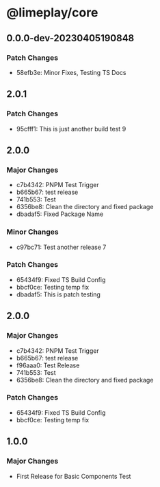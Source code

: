 # @limeplay/core

## 0.0.0-dev-20230405190848

### Patch Changes

- 58efb3e: Minor Fixes, Testing TS Docs

## 2.0.1

### Patch Changes

- 95cfff1: This is just another build test 9

## 2.0.0

### Major Changes

- c7b4342: PNPM Test Trigger
- b665b67: test release
- 741b553: Test
- 6356be8: Clean the directory and fixed package
- dbadaf5: Fixed Package Name

### Minor Changes

- c97bc71: Test another release 7

### Patch Changes

- 65434f9: Fixed TS Build Config
- bbcf0ce: Testing temp fix
- dbadaf5: This is patch testing

## 2.0.0

### Major Changes

- c7b4342: PNPM Test Trigger
- b665b67: test release
- f96aaa0: Test Release
- 741b553: Test
- 6356be8: Clean the directory and fixed package

### Patch Changes

- 65434f9: Fixed TS Build Config
- bbcf0ce: Testing temp fix

## 1.0.0

### Major Changes

- First Release for Basic Components Test

